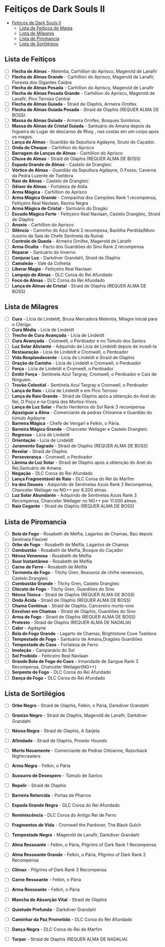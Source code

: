 
# Feitiços de Dark Souls II

<!-- TOC -->
- [Feitiços de Dark Souls II](#feitiços-de-dark-souls-ii)
  - [Lista de Feitiços de Magia](#lista-de-feitiços)
  - [Lista de Milagres](#lista-de-milagres)
  - [Lista de Piromancia](#lista-de-piromancia)
  - [Lista de Sortilégios](#lista-de-sortilégios)
<!-- /TOC -->

## Lista de Feitiços

- [ ] **Flecha de Almas** - Melentia, Carhillion do Aprisco, Magerold de Lanafir
- [ ] **Flecha de Almas Grande** - Carhillion do Aprisco, Magerold de Lanafir, Floresta dos Gigantes Caídos
- [ ] **Flecha de Almas Pesada** - Carhillion do Aprisco, Magerold de Lanafir
- [ ] **Flecha de Almas Pesada Grande** - Carhillion do Aprisco, Magerold de Lanafir, Pico Terroso Central
- [ ] **Flecha de Almas Guiada** - Straid de Olaphis, Armeira Ornifex.
- [ ] **Flecha de Almas Guiada Pesada** - Straid de Olaphis (REQUER ALMA DE BOSS)
- [ ] **Massa de Almas Guiada** - Armeira Ornifex, Bosques Sombrios.	
- [ ] **Massa de Almas de Cristal Guiada** - Santuário de Amana depois da fogueira do Lugar de descanso de Rhoy , nas costas em um corpo após os magos.
- [ ] **Lança de Almas** - Guardião da Sepultura Agdayne, Souto do Caçador.
- [ ] **Onda de Choque** - Carhillion do Aprisco
- [ ] **Barragem de Lanças de Almas** - Carhillion do Aprisco
- [ ] **Chuva de Almas** - Straid de Olaphis (REQUER ALMA DE BOSS)
- [ ] **Espada Grande de Almas** - Castelo de Drangleic
- [ ] **Vórtice de Almas** - Guardião da Sepultura Agdayne, O Fosso, Caverna da Pedra Luzente de Tseldora
- [ ] **Raio de Almas** - Castelo de Drangleic
- [ ] **Gêiser de Almas** - Fortaleza de Aldia
- [ ] **Arma Mágica** - Carhillion do Aprisco
- [ ] **Arma Mágica Grande** - Companhia dos Campiões Rank 1 recompensa, Feitiçeiro Real Navlaan, Ravina Negra
- [ ] **Arma Mágica de Cristal** - Santuário do Dragão
- [ ] **Escudo Mágico Forte** - Feitiçeiro Real Navlaan, Castelo Drangleic, Straid de Olaphis
- [ ] **Anseio** - Carhillion do Aprisco
- [ ] **Silêncio** - Caminho do  Azul Rank 2 recompesa, Bastilha Perdida(Muro ilusório da Sala do Chefe Sentinela da Ruína)
- [ ] **Controle de Queda** - Armeira Ornifex, Magerold de Lanafir
- [ ] **Arma Oculta** - Pacto dos Guardiões do Sino Rank 2 recompensa
- [ ] **Reparar** - Santuário do Inverno
- [ ] **Conjurar Luz** - Darkdiver Grandahl, Straid de Olaphis
- [ ] **Camaleão** - Vale da Colheita
- [ ] **Liberar Magia** - Feitiçeiro Real Navlaan
- [ ] **Lampejo de Almas** -  DLC Coroa do Rei Afundado
- [ ] **Foco de Almas** -  DLC Coroa do Rei Afundado
- [ ] **Lança de Almas de Cristal** - Straid de Olaphis (REQUER ALMA DE BOSS)

## Lista de Milagres

- [ ] **Cura** - Lícia de Lindeldt, Bruxa Mercadora Melentia, Milagre Inicial para o Clérigo.
- [ ] **Cura Média** - Lícia de Lindeldt
- [ ] **Trecho de Cura Avançada** - Lícia de Lindeldt
- [ ] **Cura Avançada** - Cromwell, o Perdoador e no Túmulo dos Santos
- [ ] **Luz Solar Aliviante** - Adquirido de Lícia de Lindeldt depois de invadi-la
- [ ] **Restauração** - Lícia de Lindeldt e Cromwell, o Perdoador
- [ ] **Vida Resplandecente** -  Licia de Lindeldt e Straid de Olaphis
- [ ] **Oração de Carinho** - Lícia de Lindeldt e Cromwell, o Perdoador
- [ ] **Força** - Lícia de Lindeldt e Cromwell, o Perdoador
- [ ] **Emitir Força** - Sentinela Azul Targray, Cromwell, o Perdoador e Cais de Ninguém.
- [ ] **Trovão Celestial** - Sentinela Azul Targray e Cromwell, o Perdoador
- [ ] **Lança de Raio** - Licia de Lindeldt e em Pico Terroso
- [ ] **Lança de Raio Grande** - Straid de Olaphis após a obtenção do Anel do Rei, O Poço e na Cripta dos Mortos-Vivos.
- [ ] **Lança de Luz Solar** - Pacto Herdeiros do Sol Rank 3 recompensa
- [ ] **Apaziguar a Alma** - Comerciante de pedras Chloanne e Guardião do túmulo Agdayne
- [ ] **Barreira Mágica** - Chefe de Vengarl e Felkin, o Pária.
- [ ] **Barreira Mágica Grande** - Chanceler Wellager e Castelo Drangleic.
- [ ] **Regresso** - Licia de Lindeldt 
- [ ] **Orientação** - Licia de Lindeldt 
- [ ] **Juramento Sagrado** - Straid de Olaphis (REQUER ALMA DE BOSS)
- [ ] **Revelar** - Straid de Olaphis
- [ ] **Perseverança** - Cromwell, o Perdoador
- [ ] **Lâmina de Luz Solar** - Straid de Olaphis após a obtenção do Anel do Rei,Santuário de Amana.
- [ ] **Negação** - DLC Coroa do Rei Afundado
- [ ] **Lança Fragmentável de Raio** - DLC Coroa do Rei do Marfim
- [ ] **Ira dos Deuses** - Adquirido de Sentinelas Azuis Rank 2 Recompensa, Chanceler Wellager no NG++ por 8.200 almas.
- [ ] **Luz Solar Abundante** - Adquirido de Sentinelas Azuis Rank 3 Recompensa, Chanceler Wellager no NG++ por 11.000 almas.
- [ ] **Raio Cegante** - Straid de Olaphis (REQUER ALMA DE BOSS)

## Lista de Piromancia

- [ ] **Bola de Fogo** - Rosabeth de Melfia, Lagartos de Chamas, Baú depois Sentinela Flexível
- [ ] **Orbe de Fogo** - Rosabeth de Melfia, Lagartos de Chamas
- [ ] **Combustão** - Rosabeth de Melfia, Bosque do Caçador
- [ ] **Névoa Venenosa** - Rosabeth de Melfia
- [ ] **Suor Instantâneo** - Rosabeth de Melfia
- [ ] **Carne de Ferro** - Rosabeth de Melfia
- [ ] **Tormenta de Fogo** - Titchy Gren, Besouros de chifre venenosos, Castelo Drangleic
- [ ] **Combustão Grande** - Titchy Gren, Castelo Drangleic
- [ ] **Chicote de Fogo** - Titchy Gren, Guardiões do Sino
- [ ] **Névoa Tóxica** - Straid de Olaphis (REQUER ALMA DE BOSS)
- [ ] **Onda Ácida** - Straid de Olaphis (REQUER ALMA DE BOSS)
- [ ] **Chama Contínua** - Straid de Olaphis, Carcereiro morto-vivo
- [ ] **Envolver em Chamas** - Straid de Olaphis, Guardiões do Sino
- [ ] **Arma de Fogo** - Straid de Olaphis (REQUER ALMA DE BOSS)
- [ ] **Protesto** - Straid de Olaphis (REQUER ALMA DE NADALIA)
- [ ] **Calor** - Agdayne
- [ ] **Bola de Fogo Grande** - Lagarto de Chamas, Brightstone Cove Tseldora
- [ ] **Tempestade de Fogo** - Santuário de Amana,Dragões Guardiões
- [ ] **Tempestade do Caos** - Fortaleza de Ferro
- [ ] **Imolação** - Campanário do Sol
- [ ] **Sol Proibido** - Feiticeiro Real Navlaan
- [ ] **Grande Bola de Fogo do Caos** - Irmandade de Sangue Rank 3 Recompensa, Chanceler Wellager(NG++)
- [ ] **Serpente de Fogo** - DLC Coroa do Rei Afundado
- [ ] **Dança de Fogo** - DLC Coroa do Rei Afundado

## Lista de Sortilégios

- [ ] **Orbe Negro** - Straid de Olaphis, Felkin, o Pária, Darkdiver Grandahl
- [ ] **Granizo Negro** - Straid de Olaphis, Magerold de Lanafir, Darkdiver Grandahl
- [ ] **Névoa Negra** - Straid de Olaphis, A Sarjeta
- [ ] **Afinidade** - Straid de Olaphis, Prowler Hounds
- [ ] **Morto Novamente** - Comerciante de Pedras Chloanne, Razorback Nightcrawlers
- [ ] **Arma Negra** - Felkin, o Pária
- [ ] **Sussurro de Desespero** - Túmulo de Santos
- [ ] **Repelir** - Straid de Olaphis
- [ ] **Barreira Retorcida** - Portas de Pharros
- [ ] **Espada Grande Negra** - DLC Coroa do Rei Afundado
- [ ] **Reminiscência** - DLC Coroa do Antigo Rei de Ferro
- [ ] **Fragmentos de Vida** - Cromwell the Pardoner, The Black Gulch
- [ ] **Tempestade Negra** - Magerold de Lanafir, Darkdiver Grandahl
- [ ] **Alma Ressoante** - Felkin, o Pária, Pilgrims of Dark Rank 1 Recompensa
- [ ] **Alma Ressoante Grande** - Felkin, o Pária, Pilgrims of Dark Rank 2 Recompensa
- [ ] **Clímax** - Pilgrims of Dark Rank 3 Recompensa
- [ ] **Carne Ressoante** - Felkin, o Pária
- [ ] **Arma Ressoante** - Felkin, o Pária
- [ ] **Mancha de Absorção Vital** - Straid de Olaphis
- [ ] **Quietude Profunda** - Darkdiver Grandahl
- [ ] **Caminhar da Paz Prometido** - DLC Coroa do Rei Afundado
- [ ] **Dança Negra** - DLC Coroa do Rei de Marfim
- [ ] **Torpor** - Straid de Olaphis (REQUER ALMA DE NADALIA)


